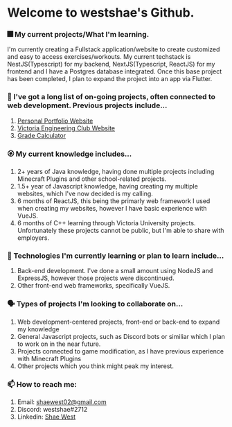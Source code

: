 # Welcome to westshae's Github.
### :fireworks: My current projects/What I'm learning.
I'm currently creating a Fullstack application/website to create customized and easy to access exercises/workouts.
My current techstack is NestJS(Typescript) for my backend, NextJS(Typescript, ReactJS) for my frontend and I have a Postgres database integrated. Once this base project has been completed, I plan to expand the project into an app via Flutter.
### :anger: I've got a long list of on-going projects, often connected to web development. Previous projects include...
1. [Personal Portfolio Website](https://github.com/westshae/westshae.github.io)
2. [Victoria Engineering Club Website](https://github.com/westshae/vecnz.github.io)
3. [Grade Calculator](https://github.com/westshae/gradecalculator)
### :rosette: My current knowledge includes...
1. 2+ years of Java knowledge, having done multiple projects including Minecraft Plugins and other school-related projects.
2. 1.5+ year of Javascript knowledge, having creating my multiple websites, which I've now decided is my calling.
3. 6 months of ReactJS, this being the primarly web framework I used when creating my websites, however I have basic experience with VueJS.
4. 6 months of C++ learning through Victoria University projects. Unfortunately these projects cannot be public, but I'm able to share with employers.
### :cactus: Technologies I'm currently learning or plan to learn include...
1. Back-end development. I've done a small amount using NodeJS and ExpressJS, however those projects were discontinued.
2. Other front-end web frameworks, specifically VueJS.
### :speaking_head: Types of projects I'm looking to collaborate on...
1. Web development-centered projects, front-end or back-end to expand my knowledge
2. General Javascript projects, such as Discord bots or similiar which I plan to work on in the near future.
3. Projects connected to game modification, as I have previous experience with Minecraft Plugins
4. Other projects which you think might peak my interest.
### :mailbox: How to reach me:
1. Email: shaewest02@gmail.com
2. Discord: westshae#2712
3. Linkedin: [Shae West](https://www.linkedin.com/in/shae-west-83a91b215/)
